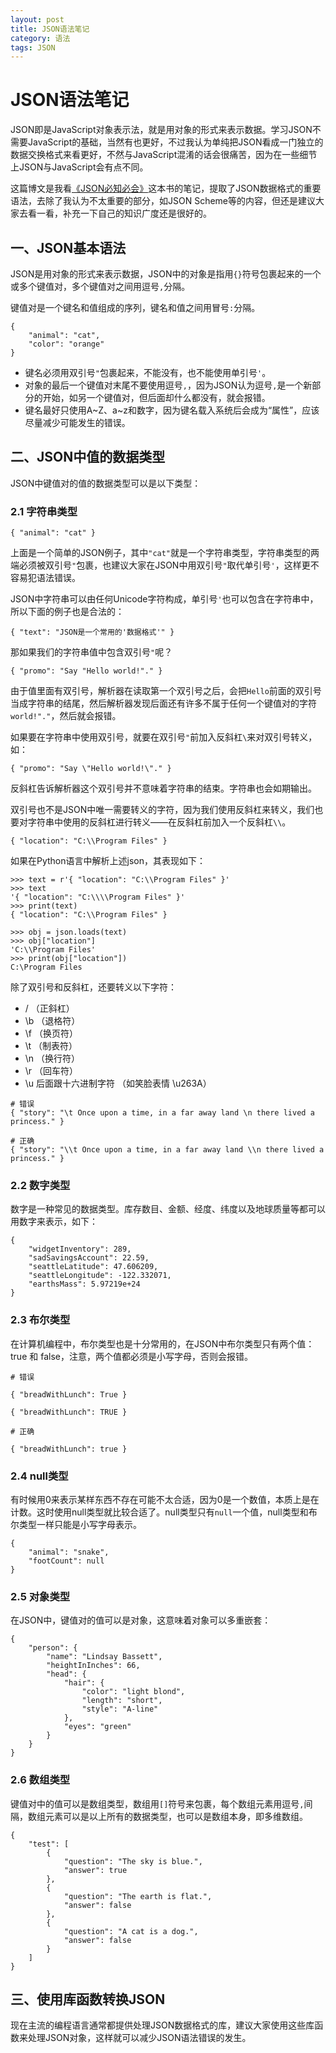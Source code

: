 ```yaml
---
layout: post
title: JSON语法笔记
category: 语法
tags: JSON
---
```


JSON语法笔记
========================================

JSON即是JavaScript对象表示法，就是用对象的形式来表示数据。学习JSON不需要JavaScript的基础，当然有也更好，不过我认为单纯把JSON看成一门独立的数据交换格式来看更好，不然与JavaScript混淆的话会很痛苦，因为在一些细节上JSON与JavaScript会有点不同。

这篇博文是我看[《JSON必知必会》][《JSON必知必会》]这本书的笔记，提取了JSON数据格式的重要语法，去除了我认为不太重要的部分，如JSON Scheme等的内容，但还是建议大家去看一看，补充一下自己的知识广度还是很好的。





一、JSON基本语法
----------------------------------------

JSON是用对象的形式来表示数据，JSON中的对象是指用`{}`符号包裹起来的一个或多个键值对，多个键值对之间用逗号`,`分隔。

键值对是一个键名和值组成的序列，键名和值之间用冒号`:`分隔。

```
{
	"animal": "cat",
	"color": "orange"
}
```

+  键名必须用双引号`"`包裹起来，不能没有，也不能使用单引号`'`。
+  对象的最后一个键值对末尾不要使用逗号`,`，因为JSON认为逗号`,`是一个新部分的开始，如另一个键值对，但后面却什么都没有，就会报错。
+  键名最好只使用A~Z、a~z和数字，因为键名载入系统后会成为“属性”，应该尽量减少可能发生的错误。





二、JSON中值的数据类型
----------------------------------------

JSON中键值对的值的数据类型可以是以下类型：

### 2.1 字符串类型

```
{ "animal": "cat" }
```

上面是一个简单的JSON例子，其中`"cat"`就是一个字符串类型，字符串类型的两端必须被双引号`"`包裹，也建议大家在JSON中用双引号`"`取代单引号`'`，这样更不容易犯语法错误。

JSON中字符串可以由任何Unicode字符构成，单引号`'`也可以包含在字符串中，所以下面的例子也是合法的：

```
{ "text": "JSON是一个常用的'数据格式'" }
```

那如果我们的字符串值中包含双引号`"`呢？

```
{ "promo": "Say "Hello world!"." }
```

由于值里面有双引号，解析器在读取第一个双引号之后，会把`Hello`前面的双引号当成字符串的结尾，然后解析器发现后面还有许多不属于任何一个键值对的字符` world!"."`，然后就会报错。

如果要在字符串中使用双引号，就要在双引号`"`前加入反斜杠`\`来对双引号转义，如：

```
{ "promo": "Say \"Hello world!\"." }
```

反斜杠告诉解析器这个双引号并不意味着字符串的结束。字符串也会如期输出。

双引号也不是JSON中唯一需要转义的字符，因为我们使用反斜杠来转义，我们也要对字符串中使用的反斜杠进行转义——在反斜杠前加入一个反斜杠`\\`。

```
{ "location": "C:\\Program Files" }
```

如果在Python语言中解析上述json，其表现如下：

```
>>> text = r'{ "location": "C:\\Program Files" }'
>>> text
'{ "location": "C:\\\\Program Files" }'
>>> print(text)
{ "location": "C:\\Program Files" }

>>> obj = json.loads(text)
>>> obj["location"]
'C:\\Program Files'
>>> print(obj["location"])
C:\Program Files
```

除了双引号和反斜杠，还要转义以下字符：

+  \/  （正斜杠）
+  \b  （退格符）
+  \f  （换页符）
+  \t  （制表符）
+  \n  （换行符）
+  \r  （回车符）
+  \u 后面跟十六进制字符  （如笑脸表情 \u263A）

```
# 错误
{ "story": "\t Once upon a time, in a far away land \n there lived a princess." }

# 正确
{ "story": "\\t Once upon a time, in a far away land \\n there lived a princess." }
```

### 2.2 数字类型

数字是一种常见的数据类型。库存数目、金额、经度、纬度以及地球质量等都可以用数字来表示，如下：

```
{
	"widgetInventory": 289,
	"sadSavingsAccount": 22.59,
	"seattleLatitude": 47.606209,
	"seattleLongitude": -122.332071,
	"earthsMass": 5.97219e+24
}
```

### 2.3 布尔类型

在计算机编程中，布尔类型也是十分常用的，在JSON中布尔类型只有两个值：true 和 false，注意，两个值都必须是小写字母，否则会报错。

```
# 错误

{ "breadWithLunch": True }

{ "breadWithLunch": TRUE }

# 正确

{ "breadWithLunch": true }
```

### 2.4 null类型

有时候用0来表示某样东西不存在可能不太合适，因为0是一个数值，本质上是在计数。这时使用null类型就比较合适了。null类型只有`null`一个值，null类型和布尔类型一样只能是小写字母表示。

```
{
	"animal": "snake",
	"footCount": null
}
```

### 2.5 对象类型

在JSON中，键值对的值可以是对象，这意味着对象可以多重嵌套：

```
{
	"person": {
		"name": "Lindsay Bassett",
		"heightInInches": 66,
		"head": {
			"hair": {
				"color": "light blond",
				"length": "short",
				"style": "A-line"
			},
			"eyes": "green"
		}
	}
}
```

### 2.6 数组类型

键值对中的值可以是数组类型，数组用`[]`符号来包裹，每个数组元素用逗号`,`间隔，数组元素可以是以上所有的数据类型，也可以是数组本身，即多维数组。

```
{
	"test": [
		{
			"question": "The sky is blue.",
			"answer": true
		},
		{
			"question": "The earth is flat.",
			"answer": false
		},
		{
			"question": "A cat is a dog.",
			"answer": false
		}
	]
}
```





三、使用库函数转换JSON
----------------------------------------

现在主流的编程语言通常都提供处理JSON数据格式的库，建议大家使用这些库函数来处理JSON对象，这样就可以减少JSON语法错误的发生。





[《JSON必知必会》]: https://book.douban.com/subject/26789960/